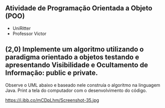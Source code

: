 ## Atividade de Programação Orientada a Objeto (POO)

- UniRitter
- Professor Victor

## (2,0) Implemente um algoritmo utilizando o paradigma orientado a objetos testando e apresentando Visibilidade e Ocultamento de Informação: public e private.

Observe o UML abaixo e baseado nele construía o algoritmo na linguagem Java. Print a tela do computador com o desenvolvimento do código.

https://i.ibb.co/mCDpLhm/Screenshot-35.jpg
